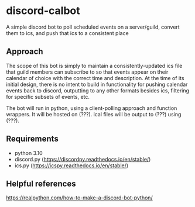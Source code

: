 # discord-calbot
A simple discord bot to poll scheduled events on a server/guild, convert them to ics, and push that ics to a consistent place

## Approach
The scope of this bot is simply to maintain a consistently-updated ics file that guild members can subscribe to so that events appear on their calendar of choice with the correct time and description. At the time of its initial design, there is no intent to build in functionality for pushing calendar events back to discord, outputting to any other formats besides ics, filtering for specific subsets of events, etc.

The bot will run in python, using a client-polling approach and function wrappers. It will be hosted on (???). ical files will be output to (???) using (???).


## Requirements
- python 3.10
- discord.py (https://discordpy.readthedocs.io/en/stable/)
- ics.py (https://icspy.readthedocs.io/en/stable/)

## Helpful references
https://realpython.com/how-to-make-a-discord-bot-python/
